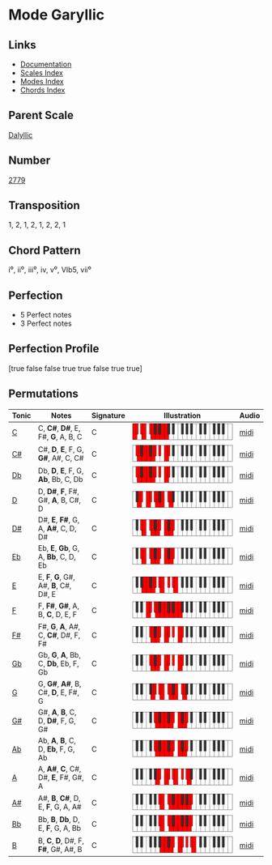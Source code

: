 # Mode Garyllic

## Links

- [Documentation](README.md)
- [Scales Index](Scales.md)
- [Modes Index](Modes.md)
- [Chords Index](Chords.md)

## Parent Scale

[Dalyllic](ScaleDalyllic.md)

## Number

[2779](https://ianring.com/musictheory/scales/2779)

## Transposition

1, 2, 1, 2, 1, 2, 2, 1

## Chord Pattern

i⁰, ii⁰, iii⁰, iv, v⁰, VIb5, vii⁰

## Perfection

- 5 Perfect notes
- 3 Perfect notes

## Perfection Profile

[true false false true true false true true]

## Permutations

| Tonic | Notes | Signature | Illustration | Audio |
|-------|-------|-----------|--------------|-------|
| [C](ModeCNaturalGaryllic.md) | C, **C#**, **D#**, E, F#, **G**, A, B, C | C | ![CNaturalGaryllic](ModeCNaturalGaryllic.png) | [midi](https://github.com/edipermadi/music/blob/main/docs/ModeCNaturalGaryllic.mid?raw=true) |
| [C#](ModeCSharpGaryllic.md) | C#, **D**, **E**, F, G, **G#**, A#, C, C# | C | ![CSharpGaryllic](ModeCSharpGaryllic.png) | [midi](https://github.com/edipermadi/music/blob/main/docs/ModeCSharpGaryllic.mid?raw=true) |
| [Db](ModeDFlatGaryllic.md) | Db, **D**, **E**, F, G, **Ab**, Bb, C, Db | C | ![DFlatGaryllic](ModeDFlatGaryllic.png) | [midi](https://github.com/edipermadi/music/blob/main/docs/ModeDFlatGaryllic.mid?raw=true) |
| [D](ModeDNaturalGaryllic.md) | D, **D#**, **F**, F#, G#, **A**, B, C#, D | C | ![DNaturalGaryllic](ModeDNaturalGaryllic.png) | [midi](https://github.com/edipermadi/music/blob/main/docs/ModeDNaturalGaryllic.mid?raw=true) |
| [D#](ModeDSharpGaryllic.md) | D#, **E**, **F#**, G, A, **A#**, C, D, D# | C | ![DSharpGaryllic](ModeDSharpGaryllic.png) | [midi](https://github.com/edipermadi/music/blob/main/docs/ModeDSharpGaryllic.mid?raw=true) |
| [Eb](ModeEFlatGaryllic.md) | Eb, **E**, **Gb**, G, A, **Bb**, C, D, Eb | C | ![EFlatGaryllic](ModeEFlatGaryllic.png) | [midi](https://github.com/edipermadi/music/blob/main/docs/ModeEFlatGaryllic.mid?raw=true) |
| [E](ModeENaturalGaryllic.md) | E, **F**, **G**, G#, A#, **B**, C#, D#, E | C | ![ENaturalGaryllic](ModeENaturalGaryllic.png) | [midi](https://github.com/edipermadi/music/blob/main/docs/ModeENaturalGaryllic.mid?raw=true) |
| [F](ModeFNaturalGaryllic.md) | F, **F#**, **G#**, A, B, **C**, D, E, F | C | ![FNaturalGaryllic](ModeFNaturalGaryllic.png) | [midi](https://github.com/edipermadi/music/blob/main/docs/ModeFNaturalGaryllic.mid?raw=true) |
| [F#](ModeFSharpGaryllic.md) | F#, **G**, **A**, A#, C, **C#**, D#, F, F# | C | ![FSharpGaryllic](ModeFSharpGaryllic.png) | [midi](https://github.com/edipermadi/music/blob/main/docs/ModeFSharpGaryllic.mid?raw=true) |
| [Gb](ModeGFlatGaryllic.md) | Gb, **G**, **A**, Bb, C, **Db**, Eb, F, Gb | C | ![GFlatGaryllic](ModeGFlatGaryllic.png) | [midi](https://github.com/edipermadi/music/blob/main/docs/ModeGFlatGaryllic.mid?raw=true) |
| [G](ModeGNaturalGaryllic.md) | G, **G#**, **A#**, B, C#, **D**, E, F#, G | C | ![GNaturalGaryllic](ModeGNaturalGaryllic.png) | [midi](https://github.com/edipermadi/music/blob/main/docs/ModeGNaturalGaryllic.mid?raw=true) |
| [G#](ModeGSharpGaryllic.md) | G#, **A**, **B**, C, D, **D#**, F, G, G# | C | ![GSharpGaryllic](ModeGSharpGaryllic.png) | [midi](https://github.com/edipermadi/music/blob/main/docs/ModeGSharpGaryllic.mid?raw=true) |
| [Ab](ModeAFlatGaryllic.md) | Ab, **A**, **B**, C, D, **Eb**, F, G, Ab | C | ![AFlatGaryllic](ModeAFlatGaryllic.png) | [midi](https://github.com/edipermadi/music/blob/main/docs/ModeAFlatGaryllic.mid?raw=true) |
| [A](ModeANaturalGaryllic.md) | A, **A#**, **C**, C#, D#, **E**, F#, G#, A | C | ![ANaturalGaryllic](ModeANaturalGaryllic.png) | [midi](https://github.com/edipermadi/music/blob/main/docs/ModeANaturalGaryllic.mid?raw=true) |
| [A#](ModeASharpGaryllic.md) | A#, **B**, **C#**, D, E, **F**, G, A, A# | C | ![ASharpGaryllic](ModeASharpGaryllic.png) | [midi](https://github.com/edipermadi/music/blob/main/docs/ModeASharpGaryllic.mid?raw=true) |
| [Bb](ModeBFlatGaryllic.md) | Bb, **B**, **Db**, D, E, **F**, G, A, Bb | C | ![BFlatGaryllic](ModeBFlatGaryllic.png) | [midi](https://github.com/edipermadi/music/blob/main/docs/ModeBFlatGaryllic.mid?raw=true) |
| [B](ModeBNaturalGaryllic.md) | B, **C**, **D**, D#, F, **F#**, G#, A#, B | C | ![BNaturalGaryllic](ModeBNaturalGaryllic.png) | [midi](https://github.com/edipermadi/music/blob/main/docs/ModeBNaturalGaryllic.mid?raw=true) |
